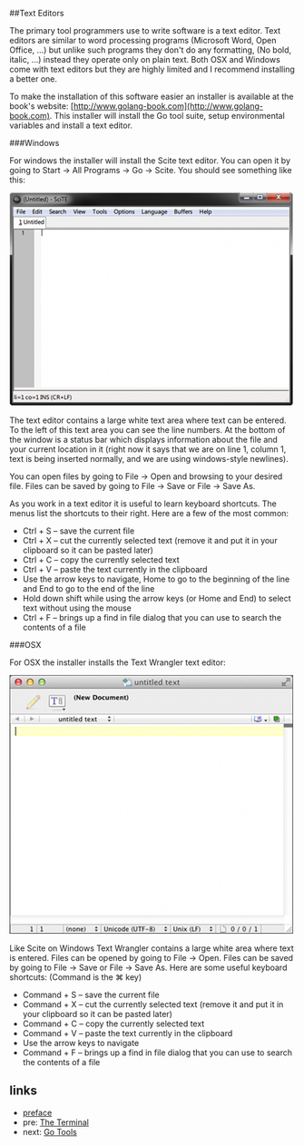 ##Text Editors

The primary tool programmers use to write software is a text editor. Text editors are similar to word processing programs (Microsoft Word, Open Office, …) but unlike such programs they don't do any formatting, (No bold, italic, …) instead they operate only on plain text. Both OSX and Windows come with text editors but they are highly limited and I recommend installing a better one.

To make the installation of this software easier an installer is available at the book's website: [http://www.golang-book.com](http://www.golang-book.com). This installer will install the Go tool suite, setup environmental variables and install a text editor.

###Windows

For windows the installer will install the Scite text editor. You can open it by going to Start → All Programs → Go → Scite. You should see something like this:

![windows text edit](../img/1-text-edit-windows.png)

The text editor contains a large white text area where text can be entered. To the left of this text area you can see the line numbers. At the bottom of the window is a status bar which displays information about the file and your current location in it (right now it says that we are on line 1, column 1, text is being inserted normally, and we are using windows-style newlines).

You can open files by going to File → Open and browsing to your desired file. Files can be saved by going to File → Save or File → Save As.

As you work in a text editor it is useful to learn keyboard shortcuts. The menus list the shortcuts to their right. Here are a few of the most common:

* Ctrl + S – save the current file
* Ctrl + X – cut the currently selected text (remove it and put it in your clipboard so it can be pasted later)
* Ctrl + C – copy the currently selected text
* Ctrl + V – paste the text currently in the clipboard
* Use the arrow keys to navigate, Home to go to the beginning of the line and End to go to the end of the line
* Hold down shift while using the arrow keys (or Home and End) to select text without using the mouse
* Ctrl + F – brings up a find in file dialog that you can use to search the contents of a file

###OSX

For OSX the installer installs the Text Wrangler text editor:

![mac text edit](../img/1-text-edit.png)

Like Scite on Windows Text Wrangler contains a large white area where text is entered. Files can be opened by going to File → Open. Files can be saved by going to File → Save or File → Save As. Here are some useful keyboard shortcuts: (Command is the ⌘ key)

* Command + S – save the current file
* Command + X – cut the currently selected text (remove it and put it in your clipboard so it can be pasted later)
* Command + C – copy the currently selected text
* Command + V – paste the text currently in the clipboard
* Use the arrow keys to navigate
* Command + F – brings up a find in file dialog that you can use to search the contents of a file


## links
   * [preface](<preface.md>)
   * pre: [The Terminal](<01.2.md>)
   * next: [Go Tools](<01.4.md>)